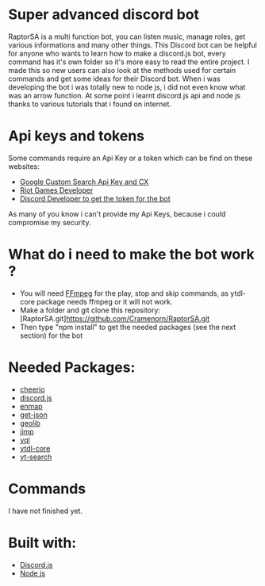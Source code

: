 # Super advanced discord bot

RaptorSA is a multi function bot, you can listen music, manage roles, get various informations and many other things. 
This Discord bot can be helpful for anyone who wants to learn how to make a discord.js bot, every command has it's own folder so it's more easy
to read the entire project. 
I made this so new users can also look at the methods used for certain commands and get some ideas for their Discord bot.
When i was developing the bot i was totally new to node js, i did not even know what was an arrow function. At some point 
i learnt discord.js api and node js thanks to various tutorials that i found on internet.

# Api keys and tokens

Some commands require an Api Key or a token which can be find on these websites: 

* [Google Custom Search Api Key and CX](https://developers.google.com/custom-search/)
* [Riot Games Developer](https://developer.riotgames.com/)
* [Discord Developer to get the token for the bot](https://discordapp.com/developers/applications/)

As many of you know i can't provide my Api Keys, because i could compromise my security.

# What do i need to make the bot work ?

* You will need [FFmpeg](https://www.ffmpeg.org/) for the play, stop and skip commands, as ytdl-core package needs ffmpeg or it will not work.
* Make a folder and git clone this repository: [RaptorSA.git]https://github.com/Cramenorn/RaptorSA.git
* Then type "npm install" to get the needed packages (see the next section) for the bot

# Needed Packages:

* [cheerio](https://github.com/cheeriojs/cheerio)
* [discord.js](https://github.com/discordjs/discord.js/)
* [enmap](https://github.com/eslachance/enmap)
* [get-json](https://github.com/zeke/get-json)
* [geolib](https://github.com/manuelbieh/Geolib)
* [jimp](https://github.com/oliver-moran/jimp)
* [yql](https://developer.yahoo.com/weather/?guccounter=1#nodejs)
* [ytdl-core](https://github.com/fent/node-ytdl-core)
* [yt-search](https://github.com/talmobi/yt-search)

# Commands

I have not finished yet.

# Built with:
* [Discord.js](https://discord.js.org/#/)
* [Node js](https://nodejs.org/en/)

